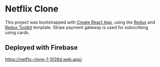 # Netflix Clone

This project was bootstrapped with [Create React App](https://github.com/facebook/create-react-app), using the [Redux](https://redux.js.org/) and [Redux Toolkit](https://redux-toolkit.js.org/) template. Stripe payment gateway is used for subscribing using cards.

## Deployed with Firebase

https://netflix-clone-1-5f28d.web.app/

